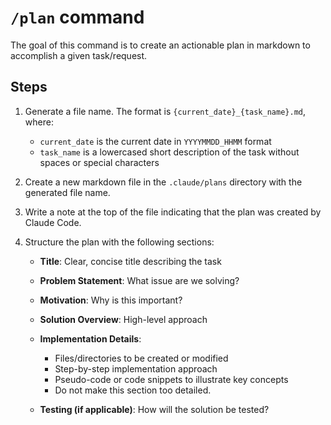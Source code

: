 # `/plan` command

The goal of this command is to create an actionable plan in markdown to accomplish a given task/request.

## Steps

1. Generate a file name. The format is `{current_date}_{task_name}.md`, where:

   - `current_date` is the current date in `YYYYMMDD_HHMM` format
   - `task_name` is a lowercased short description of the task without spaces or special characters

2. Create a new markdown file in the `.claude/plans` directory with the generated file name.
3. Write a note at the top of the file indicating that the plan was created by Claude Code.
4. Structure the plan with the following sections:

   - **Title**: Clear, concise title describing the task
   - **Problem Statement**: What issue are we solving?
   - **Motivation**: Why is this important?
   - **Solution Overview**: High-level approach
   - **Implementation Details**:

     - Files/directories to be created or modified
     - Step-by-step implementation approach
     - Pseudo-code or code snippets to illustrate key concepts
     - Do not make this section too detailed.

   - **Testing (if applicable)**: How will the solution be tested?
